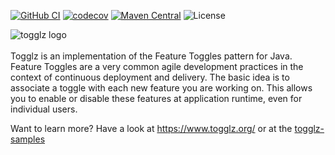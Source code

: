 [![GitHub CI](https://github.com/togglz/togglz/actions/workflows/maven.yml/badge.svg)](https://github.com/togglz/togglz/actions/workflows/maven.yml)
[![codecov](https://codecov.io/gh/togglz/togglz/branch/master/graph/badge.svg?token=9o5olkwtxF)](https://codecov.io/gh/togglz/togglz)
[![Maven Central](https://img.shields.io/maven-central/v/org.togglz/togglz-core.svg)](https://maven-badges.herokuapp.com/maven-central/org.togglz/togglz-core)
![License](https://img.shields.io/github/license/togglz/togglz)

![togglz logo](https://www.togglz.org/images/togglz-logo.png)
<br><br>
Togglz is an implementation of the Feature Toggles pattern for Java. Feature Toggles are a very common agile development practices in the context of continuous deployment and delivery. The basic idea is to associate a toggle with each new feature you are working on. This allows you to enable or disable these features at application runtime, even for individual users.

Want to learn more? Have a look at https://www.togglz.org/ or at the [togglz-samples](https://github.com/togglz/togglz-samples)
